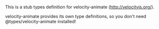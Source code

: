 This is a stub types definition for velocity-animate (http://velocityjs.org/).

velocity-animate provides its own type definitions, so you don't need @types/velocity-animate installed!